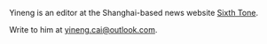Yineng is an editor at the Shanghai-based news website [Sixth Tone](https://www.sixthtone.com).

Write to him at [yineng.cai@outlook.com](mailto:yineng.cai@outlook.com).

